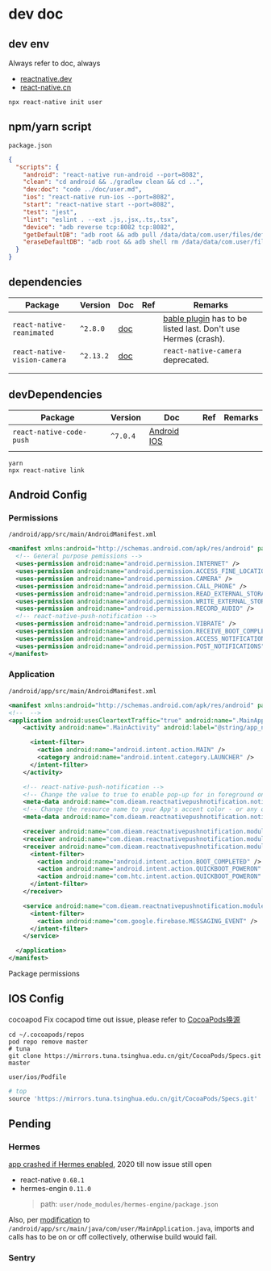 # dev doc

## dev env

Always refer to doc, always

- [reactnative.dev](https://reactnative.dev/docs/environment-setup)
- [react-native.cn](https://www.react-native.cn/docs/next/environment-setup)

```shell
npx react-native init user
```



## npm/yarn script

`package.json`

```json
{
  "scripts": {
    "android": "react-native run-android --port=8082",
    "clean": "cd android && ./gradlew clean && cd ..",
    "dev:doc": "code ../doc/user.md",
    "ios": "react-native run-ios --port=8082",
    "start": "react-native start --port=8082",
    "test": "jest",
    "lint": "eslint . --ext .js,.jsx,.ts,.tsx",
    "device": "adb reverse tcp:8082 tcp:8082",
    "getDefaultDB": "adb root && adb pull /data/data/com.user/files/default.realm && sudo chmod 777 default.realm",
    "eraseDefaultDB": "adb root && adb shell rm /data/data/com.user/files/default.realm"
  }
}
```

## dependencies

| Package                      | Version   | Doc                                                                                      | Ref | Remarks                                                                                                                                                         |
| ---------------------------- | --------- | ---------------------------------------------------------------------------------------- | --- | --------------------------------------------------------------------------------------------------------------------------------------------------------------- |
| `react-native-reanimated`    | `^2.8.0`  | [doc](https://docs.swmansion.com/react-native-reanimated/docs/fundamentals/installation) |     | [bable plugin](https://docs.swmansion.com/react-native-reanimated/docs/fundamentals/installation#babel-plugin) has to be listed last. Don't use Hermes (crash). |
| `react-native-vision-camera` | `^2.13.2` | [doc](https://mrousavy.com/react-native-vision-camera/docs/guides)                       |     | `react-native-camera` deprecated.                                                                                                                               |
|                              |           |                                                                                          |     |                                                                                                                                                                 |
|                              |           |                                                                                          |     |                                                                                                                                                                 |

## devDependencies

| Package                  | Version  | Doc                                                                                                                                                                                       | Ref | Remarks |
| ------------------------ | -------- | ----------------------------------------------------------------------------------------------------------------------------------------------------------------------------------------- | --- | ------- |
| `react-native-code-push` | `^7.0.4` | [Android](https://github.com/microsoft/react-native-code-push/blob/master/docs/setup-android.md) [IOS](https://github.com/microsoft/react-native-code-push/blob/master/docs/setup-ios.md) |     |         |
|                          |          |                                                                                                                                                                                           |     |         |

```shell
yarn
npx react-native link
```

## Android Config

### Permissions

`/android/app/src/main/AndroidManifest.xml`

```xml
<manifest xmlns:android="http://schemas.android.com/apk/res/android" package="com.user">
  <!-- General purpose pemissions -->
  <uses-permission android:name="android.permission.INTERNET" />
  <uses-permission android:name="android.permission.ACCESS_FINE_LOCATION" />
  <uses-permission android:name="android.permission.CAMERA" />
  <uses-permission android:name="android.permission.CALL_PHONE" />
  <uses-permission android:name="android.permission.READ_EXTERNAL_STORAGE" />
  <uses-permission android:name="android.permission.WRITE_EXTERNAL_STORAGE" />
  <uses-permission android:name="android.permission.RECORD_AUDIO" />
  <!-- react-native-push-notification -->
  <uses-permission android:name="android.permission.VIBRATE" />
  <uses-permission android:name="android.permission.RECEIVE_BOOT_COMPLETED" />
  <uses-permission android:name="android.permission.ACCESS_NOTIFICATION_POLICY" />
  <uses-permission android:name="android.permission.POST_NOTIFICATIONS"/>
</manifest>
```

### Application

`/android/app/src/main/AndroidManifest.xml`

```xml
<manifest xmlns:android="http://schemas.android.com/apk/res/android" package="com.user">
<!--  -->
<application android:usesCleartextTraffic="true" android:name=".MainApplication" android:label="@string/app_name" android:icon="@mipmap/ic_launcher" android:roundIcon="@mipmap/ic_launcher_round" android:allowBackup="false" android:theme="@style/AppTheme">
    <activity android:name=".MainActivity" android:label="@string/app_name" android:configChanges="keyboard|keyboardHidden|orientation|screenSize|uiMode" android:launchMode="singleTask" android:windowSoftInputMode="adjustResize" android:screenOrientation="portrait">

      <intent-filter>
        <action android:name="android.intent.action.MAIN" />
        <category android:name="android.intent.category.LAUNCHER" />
      </intent-filter>
    </activity>

    <!-- react-native-push-notification -->
    <!-- Change the value to true to enable pop-up for in foreground on receiving remote notifications (for prevent duplicating while showing local notifications set this to false) -->
    <meta-data android:name="com.dieam.reactnativepushnotification.notification_foreground" android:value="false" />
    <!-- Change the resource name to your App's accent color - or any other color you want -->
    <meta-data android:name="com.dieam.reactnativepushnotification.notification_color" android:resource="@color/white" /> <!-- or @android:color/{name} to use a standard color -->

    <receiver android:name="com.dieam.reactnativepushnotification.modules.RNPushNotificationActions" />
    <receiver android:name="com.dieam.reactnativepushnotification.modules.RNPushNotificationPublisher" />
    <receiver android:name="com.dieam.reactnativepushnotification.modules.RNPushNotificationBootEventReceiver">
      <intent-filter>
        <action android:name="android.intent.action.BOOT_COMPLETED" />
        <action android:name="android.intent.action.QUICKBOOT_POWERON" />
        <action android:name="com.htc.intent.action.QUICKBOOT_POWERON" />
      </intent-filter>
    </receiver>

    <service android:name="com.dieam.reactnativepushnotification.modules.RNPushNotificationListenerService" android:exported="false">
      <intent-filter>
        <action android:name="com.google.firebase.MESSAGING_EVENT" />
      </intent-filter>
    </service>

  </application>
</manifest>

```

Package permissions

## IOS Config

cocoapod
Fix cocapod time out issue, please refer to [CocoaPods换源](https://www.jianshu.com/p/68a3bc2a41fc)
```shell
cd ~/.cocoapods/repos
pod repo remove master
# tuna
git clone https://mirrors.tuna.tsinghua.edu.cn/git/CocoaPods/Specs.git master
```
`user/ios/Podfile`
```ruby
# top
source 'https://mirrors.tuna.tsinghua.edu.cn/git/CocoaPods/Specs.git'
```

## Pending

### Hermes

[app crashed if Hermes enabled](https://github.com/facebook/hermes/issues/246), 2020 till now issue still open

- react-native `0.68.1`
- hermes-engin `0.11.0`
  > path: `user/node_modules/hermes-engine/package.json`

Also, per [modification](https://github.com/software-mansion-labs/reanimated-2-playground/pull/8/commits/71642dbe7bd96eb41df5b9f59d661ab15f6fc3f8) to `/android/app/src/main/java/com/user/MainApplication.java`, imports and calls has to be on or off collectively, otherwise build would fail.

### Sentry
